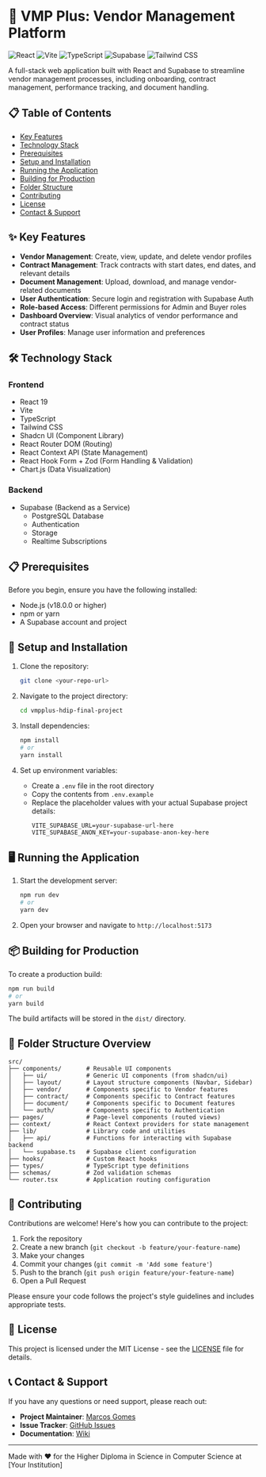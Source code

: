 # 🏢 VMP Plus: Vendor Management Platform

![React](https://img.shields.io/badge/React-19-blue?logo=react)
![Vite](https://img.shields.io/badge/Vite-latest-646CFF?logo=vite)
![TypeScript](https://img.shields.io/badge/TypeScript-latest-3178C6?logo=typescript)
![Supabase](https://img.shields.io/badge/Supabase-latest-3ECF8E?logo=supabase)
![Tailwind CSS](https://img.shields.io/badge/Tailwind-latest-38B2AC?logo=tailwind-css)

A full-stack web application built with React and Supabase to streamline vendor management processes, including onboarding, contract management, performance tracking, and document handling.

## 📋 Table of Contents
- [Key Features](#key-features)
- [Technology Stack](#technology-stack)
- [Prerequisites](#prerequisites)
- [Setup and Installation](#setup-and-installation)
- [Running the Application](#running-the-application)
- [Building for Production](#building-for-production)
- [Folder Structure](#folder-structure-overview)
- [Contributing](#contributing)
- [License](#license)
- [Contact & Support](#contact--support)

## ✨ Key Features

- **Vendor Management**: Create, view, update, and delete vendor profiles
- **Contract Management**: Track contracts with start dates, end dates, and relevant details
- **Document Management**: Upload, download, and manage vendor-related documents
- **User Authentication**: Secure login and registration with Supabase Auth
- **Role-based Access**: Different permissions for Admin and Buyer roles
- **Dashboard Overview**: Visual analytics of vendor performance and contract status
- **User Profiles**: Manage user information and preferences

## 🛠️ Technology Stack

### Frontend
- React 19
- Vite
- TypeScript
- Tailwind CSS
- Shadcn UI (Component Library)
- React Router DOM (Routing)
- React Context API (State Management)
- React Hook Form + Zod (Form Handling & Validation)
- Chart.js (Data Visualization)

### Backend
- Supabase (Backend as a Service)
  - PostgreSQL Database
  - Authentication
  - Storage
  - Realtime Subscriptions

## 📋 Prerequisites

Before you begin, ensure you have the following installed:
- Node.js (v18.0.0 or higher)
- npm or yarn
- A Supabase account and project

## 🚀 Setup and Installation

1. Clone the repository:
   ```bash
   git clone <your-repo-url>
   ```

2. Navigate to the project directory:
   ```bash
   cd vmpplus-hdip-final-project
   ```

3. Install dependencies:
   ```bash
   npm install
   # or
   yarn install
   ```

4. Set up environment variables:
   - Create a `.env` file in the root directory
   - Copy the contents from `.env.example`
   - Replace the placeholder values with your actual Supabase project details:
     ```
     VITE_SUPABASE_URL=your-supabase-url-here
     VITE_SUPABASE_ANON_KEY=your-supabase-anon-key-here
     ```

## 🖥️ Running the Application

1. Start the development server:
   ```bash
   npm run dev
   # or
   yarn dev
   ```

2. Open your browser and navigate to `http://localhost:5173`

## 📦 Building for Production

To create a production build:

```bash
npm run build
# or
yarn build
```

The build artifacts will be stored in the `dist/` directory.

## 📁 Folder Structure Overview

```
src/
├── components/       # Reusable UI components
│   ├── ui/           # Generic UI components (from shadcn/ui)
│   ├── layout/       # Layout structure components (Navbar, Sidebar)
│   ├── vendor/       # Components specific to Vendor features
│   ├── contract/     # Components specific to Contract features
│   ├── document/     # Components specific to Document features
│   └── auth/         # Components specific to Authentication
├── pages/            # Page-level components (routed views)
├── context/          # React Context providers for state management
├── lib/              # Library code and utilities
│   ├── api/          # Functions for interacting with Supabase backend
│   └── supabase.ts   # Supabase client configuration
├── hooks/            # Custom React hooks
├── types/            # TypeScript type definitions
├── schemas/          # Zod validation schemas
└── router.tsx        # Application routing configuration
```

## 🤝 Contributing

Contributions are welcome! Here's how you can contribute to the project:

1. Fork the repository
2. Create a new branch (`git checkout -b feature/your-feature-name`)
3. Make your changes
4. Commit your changes (`git commit -m 'Add some feature'`)
5. Push to the branch (`git push origin feature/your-feature-name`)
6. Open a Pull Request

Please ensure your code follows the project's style guidelines and includes appropriate tests.

## 📄 License

This project is licensed under the MIT License - see the [LICENSE](LICENSE) file for details.

## 📞 Contact & Support

If you have any questions or need support, please reach out:

- **Project Maintainer**: [Marcos Gomes](mailto:marcosogomes@gmail.com)
- **Issue Tracker**: [GitHub Issues](https://github.com/marcosogg/vmpplus-hdip-final-project/issues)
- **Documentation**: [Wiki](https://github.com/marcosogg/vmpplus-hdip-final-project/wiki)

---

Made with ❤️ for the Higher Diploma in Science in Computer Science at [Your Institution]
